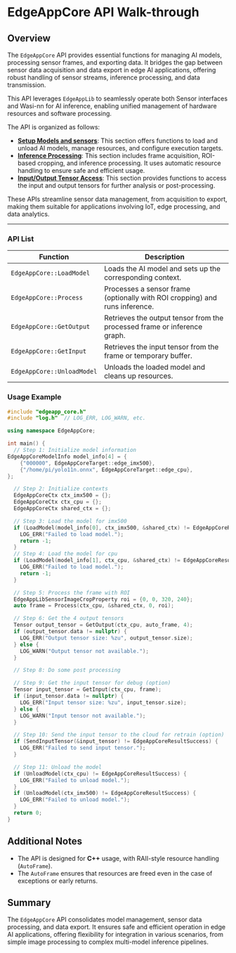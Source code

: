 # EdgeAppCore API Walk-through

## Overview

The `EdgeAppCore` API provides essential functions for managing AI models, processing sensor frames, and exporting data.
It bridges the gap between sensor data acquisition and data export in edge AI applications, offering robust handling of sensor streams, inference processing, and data transmission.

This API leverages `EdgeAppLib` to seamlessly operate both Sensor interfaces and Wasi-nn for AI inference, enabling unified management of hardware resources and software processing.

The API is organized as follows:

- **[Setup Models and sensors](#api-for-model-management)**: This section offers functions to load and unload AI models, manage resources, and configure execution targets.
- **[Inference Processing](#api-for-frame-processing)**: This section includes frame acquisition, ROI-based cropping, and inference processing. It uses automatic resource handling to ensure safe and efficient usage.
- **[Input/Output Tensor Access](#api-for-inputoutput-tensor-access)**: This section provides functions to access the input and output tensors for further analysis or post-processing.


These APIs streamline sensor data management, from acquisition to export, making them suitable for applications involving IoT, edge processing, and data analytics.

---


###  API List
| Function                       | Description                                                                 |
| ------------------------------ | --------------------------------------------------------------------------- |
| `EdgeAppCore::LoadModel`       | Loads the AI model and sets up the corresponding context.                   |
| `EdgeAppCore::Process`         | Processes a sensor frame (optionally with ROI cropping) and runs inference. |
| `EdgeAppCore::GetOutput`       | Retrieves the output tensor from the processed frame or inference graph.    |
| `EdgeAppCore::GetInput`        | Retrieves the input tensor from the frame or temporary buffer.              |
| `EdgeAppCore::UnloadModel`     | Unloads the loaded model and cleans up resources.                           |



###  Usage Example

```cpp
#include "edgeapp_core.h"
#include "log.h"  // LOG_ERR, LOG_WARN, etc.

using namespace EdgeAppCore;

int main() {
  // Step 1: Initialize model information
EdgeAppCoreModelInfo model_info[4] = {
    {"000000", EdgeAppCoreTarget::edge_imx500},
    {"/home/pi/yolo11n.onnx", EdgeAppCoreTarget::edge_cpu},
};

  // Step 2: Initialize contexts
  EdgeAppCoreCtx ctx_imx500 = {};
  EdgeAppCoreCtx ctx_cpu = {};
  EdgeAppCoreCtx shared_ctx = {};

  // Step 3: Load the model for imx500
  if (LoadModel(model_info[0], ctx_imx500, &shared_ctx) != EdgeAppCoreResultSuccess) {
    LOG_ERR("Failed to load model.");
    return -1;
  }
  // Step 4: Load the model for cpu
  if (LoadModel(model_info[1], ctx_cpu, &shared_ctx) != EdgeAppCoreResultSuccess) {
    LOG_ERR("Failed to load model.");
    return -1;
  }

  // Step 5: Process the frame with ROI
  EdgeAppLibSensorImageCropProperty roi = {0, 0, 320, 240};
  auto frame = Process(ctx_cpu, &shared_ctx, 0, roi);

  // Step 6: Get the 4 output tensors
  Tensor output_tensor = GetOutput(ctx_cpu, auto_frame, 4);
  if (output_tensor.data != nullptr) {
    LOG_ERR("Output tensor size: %zu", output_tensor.size);
  } else {
    LOG_WARN("Output tensor not available.");
  }

  // Step 8: Do some post processing

  // Step 9: Get the input tensor for debug (option)
  Tensor input_tensor = GetInput(ctx_cpu, frame);
  if (input_tensor.data != nullptr) {
    LOG_ERR("Input tensor size: %zu", input_tensor.size);
  } else {
    LOG_WARN("Input tensor not available.");
  }

  // Step 10: Send the input tensor to the cloud for retrain (option)
  if (SendInputTensor(&input_tensor) != EdgeAppCoreResultSuccess) {
    LOG_ERR("Failed to send input tensor.");
  }

  // Step 11: Unload the model
  if (UnloadModel(ctx_cpu) != EdgeAppCoreResultSuccess) {
    LOG_ERR("Failed to unload model.");
  }
  if (UnloadModel(ctx_imx500) != EdgeAppCoreResultSuccess) {
    LOG_ERR("Failed to unload model.");
  }
  return 0;
}

```

## Additional Notes

* The API is designed for **C++** usage, with RAII-style resource handling (`AutoFrame`).
* The `AutoFrame` ensures that resources are freed even in the case of exceptions or early returns.

## Summary

The `EdgeAppCore` API consolidates model management, sensor data processing, and data export.
It ensures safe and efficient operation in edge AI applications, offering flexibility for integration in various scenarios, from simple image processing to complex multi-model inference pipelines.


